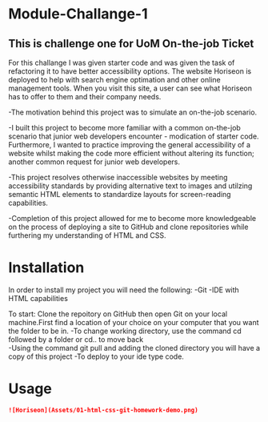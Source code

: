 # Module-Challange-1
## This is challenge one for UoM On-the-job Ticket
For this challange I was given starter code and was given the task of refactoring it to have better accessibility 
options. The website Horiseon is deployed to help with search engine optimation and other online management tools.
When you visit this site, a user can see what Horiseon has to offer to them and their company needs. 

-The motivation behind this project was to simulate an on-the-job scenario.

-I built this project to become more familiar with a common on-the-job scenario that junior web developers encounter - modication of starter code. 
Furthermore,  I wanted to practice improving the general accessibility of a website whilst making the code more efficient without altering its function; 
another common request for junior web developers.

-This project resolves otherwise inaccessible websites by meeting accessibility standards by providing alternative text to images and utilzing
semantic HTML elements to standardize layouts for screen-reading capabilities.

-Completion of this project allowed for me to become more knowledgeable on the process of deploying a site to GitHub and clone repositories 
while furthering my understanding of HTML and CSS.




# Installation
In order to install my project you will need the following:
-Git
-IDE with HTML capabilities 

To start: 
Clone the repoitory on GitHub then open Git on your local machine.First find a location of your choice on your computer that you want the folder to be in.
-To change working directory, use the command cd followed by a folder or cd.. to move back  
-Using the command git pull and adding the cloned directory you will have a copy of this project
-To deploy to your ide type code. 

# Usage 

```md 
![Horiseon](Assets/01-html-css-git-homework-demo.png)
```




